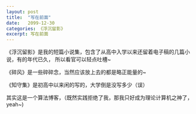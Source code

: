```yaml
---
layout: post
title:  "写在前面"
date:   2099-12-30
categories: 《浮沉留影》
excerpt: 写在前面
---
```



《浮沉留影》是我的短篇小说集，包含了从高中入学以来还留着电子稿的几篇小说，有的年代已久， 所以看官可以轻点吐槽~

《碎风》是一些碎碎念，当然应该放上去的都是略正能量的~

《知守集》是初高中以来闲的写的，大学倒是没写多少（误）

其实这是一个算法博客，（既然实践拒绝了我，那我只好成为理论计算机之神了，yeah~)




